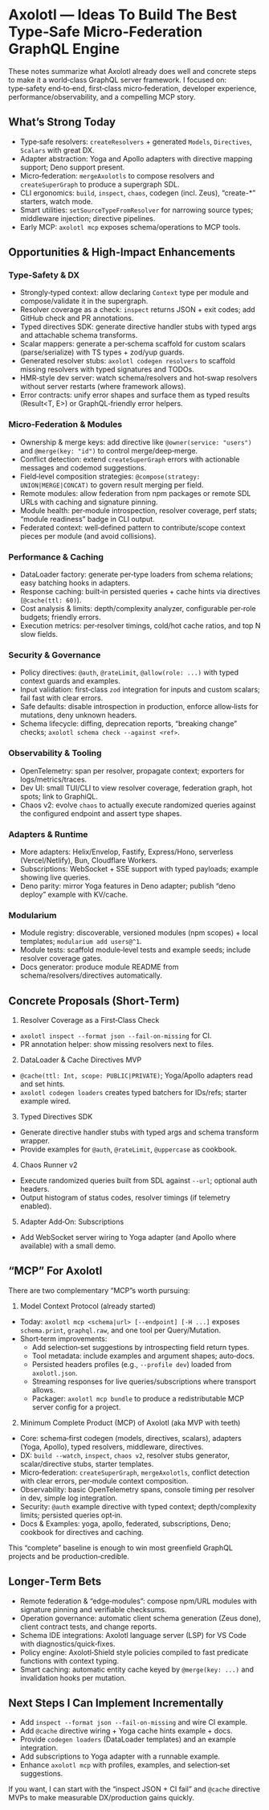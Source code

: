 # Axolotl — Ideas To Build The Best Type‑Safe Micro‑Federation GraphQL Engine

These notes summarize what Axolotl already does well and concrete steps to make it a world‑class GraphQL server framework. I focused on: type‑safety end‑to‑end, first‑class micro‑federation, developer experience, performance/observability, and a compelling MCP story.


## What’s Strong Today
- Type‑safe resolvers: `createResolvers` + generated `Models`, `Directives`, `Scalars` with great DX.
- Adapter abstraction: Yoga and Apollo adapters with directive mapping support; Deno support present.
- Micro‑federation: `mergeAxolotls` to compose resolvers and `createSuperGraph` to produce a supergraph SDL.
- CLI ergonomics: `build`, `inspect`, `chaos`, codegen (incl. Zeus), “create-*” starters, watch mode.
- Smart utilities: `setSourceTypeFromResolver` for narrowing source types; middleware injection; directive pipelines.
- Early MCP: `axolotl mcp` exposes schema/operations to MCP tools.


## Opportunities & High‑Impact Enhancements

### Type‑Safety & DX
- Strongly‑typed context: allow declaring `Context` type per module and compose/validate it in the supergraph.
- Resolver coverage as a check: `inspect` returns JSON + exit codes; add GitHub check and PR annotations.
- Typed directives SDK: generate directive handler stubs with typed args and attachable schema transforms.
- Scalar mappers: generate a per‑schema scaffold for custom scalars (parse/serialize) with TS types + zod/yup guards.
- Generated resolver stubs: `axolotl codegen resolvers` to scaffold missing resolvers with typed signatures and TODOs.
- HMR‑style dev server: watch schema/resolvers and hot‑swap resolvers without server restarts (where framework allows).
- Error contracts: unify error shapes and surface them as typed results (Result<T, E>) or GraphQL‐friendly error helpers.

### Micro‑Federation & Modules
- Ownership & merge keys: add directive like `@owner(service: "users")` and `@merge(key: "id")` to control merge/deep‑merge.
- Conflict detection: extend `createSuperGraph` errors with actionable messages and codemod suggestions.
- Field‑level composition strategies: `@compose(strategy: UNION|MERGE|CONCAT)` to govern result merging per field.
- Remote modules: allow federation from npm packages or remote SDL URLs with caching and signature pinning.
- Module health: per‑module introspection, resolver coverage, perf stats; “module readiness” badge in CLI output.
- Federated context: well‑defined pattern to contribute/scope context pieces per module (and avoid collisions).

### Performance & Caching
- DataLoader factory: generate per‑type loaders from schema relations; easy batching hooks in adapters.
- Response caching: built‑in persisted queries + cache hints via directives (`@cache(ttl: 60)`).
- Cost analysis & limits: depth/complexity analyzer, configurable per‑role budgets; friendly errors.
- Execution metrics: per‑resolver timings, cold/hot cache ratios, and top N slow fields.

### Security & Governance
- Policy directives: `@auth`, `@rateLimit`, `@allow(role: ...)` with typed context guards and examples.
- Input validation: first‑class `zod` integration for inputs and custom scalars; fail fast with clear errors.
- Safe defaults: disable introspection in production, enforce allow‑lists for mutations, deny unknown headers.
- Schema lifecycle: diffing, deprecation reports, “breaking change” checks; `axolotl schema check --against <ref>`.

### Observability & Tooling
- OpenTelemetry: span per resolver, propagate context; exporters for logs/metrics/traces.
- Dev UI: small TUI/CLI to view resolver coverage, federation graph, hot spots; link to GraphiQL.
- Chaos v2: evolve `chaos` to actually execute randomized queries against the configured endpoint and assert type shapes.

### Adapters & Runtime
- More adapters: Helix/Envelop, Fastify, Express/Hono, serverless (Vercel/Netlify), Bun, Cloudflare Workers.
- Subscriptions: WebSocket + SSE support with typed payloads; example showing live queries.
- Deno parity: mirror Yoga features in Deno adapter; publish “deno deploy” example with KV/cache.

### Modularium
- Module registry: discoverable, versioned modules (npm scopes) + local templates; `modularium add users@^1`.
- Module tests: scaffold module‑level tests and example seeds; include resolver coverage gates.
- Docs generator: produce module README from schema/resolvers/directives automatically.


## Concrete Proposals (Short‑Term)

1) Resolver Coverage as a First‑Class Check
- `axolotl inspect --format json --fail-on-missing` for CI.
- PR annotation helper: show missing resolvers next to files.

2) DataLoader & Cache Directives MVP
- `@cache(ttl: Int, scope: PUBLIC|PRIVATE)`; Yoga/Apollo adapters read and set hints.
- `axolotl codegen loaders` creates typed batchers for IDs/refs; starter example wired.

3) Typed Directives SDK
- Generate directive handler stubs with typed args and schema transform wrapper.
- Provide examples for `@auth`, `@rateLimit`, `@uppercase` as cookbook.

4) Chaos Runner v2
- Execute randomized queries built from SDL against `--url`; optional auth headers.
- Output histogram of status codes, resolver timings (if telemetry enabled).

5) Adapter Add‑On: Subscriptions
- Add WebSocket server wiring to Yoga adapter (and Apollo where available) with a small demo.


## “MCP” For Axolotl

There are two complementary “MCP”s worth pursuing:

1) Model Context Protocol (already started)
- Today: `axolotl mcp <schema|url> [--endpoint] [-H ...]` exposes `schema.print`, `graphql.raw`, and one tool per Query/Mutation.
- Short‑term improvements:
  - Add selection‑set suggestions by introspecting field return types.
  - Tool metadata: include examples and argument shapes; auto‑docs.
  - Persisted headers profiles (e.g., `--profile dev`) loaded from `axolotl.json`.
  - Streaming responses for live queries/subscriptions where transport allows.
  - Packager: `axolotl mcp bundle` to produce a redistributable MCP server config for a project.

2) Minimum Complete Product (MCP) of Axolotl (aka MVP with teeth)
- Core: schema‑first codegen (models, directives, scalars), adapters (Yoga, Apollo), typed resolvers, middleware, directives.
- DX: `build --watch`, `inspect`, `chaos v2`, resolver stubs generator, scalar/directive stubs, starter templates.
- Micro‑federation: `createSuperGraph`, `mergeAxolotls`, conflict detection with clear errors, per‑module context composition.
- Observability: basic OpenTelemetry spans, console timing per resolver in dev, simple log integration.
- Security: `@auth` example directive with typed context; depth/complexity limits; persisted queries opt‑in.
- Docs & Examples: yoga, apollo, federated, subscriptions, Deno; cookbook for directives and caching.

This “complete” baseline is enough to win most greenfield GraphQL projects and be production‑credible.


## Longer‑Term Bets
- Remote federation & “edge‑modules”: compose npm/URL modules with signature pinning and verifiable checksums.
- Operation governance: automatic client schema generation (Zeus done), client contract tests, and change reports.
- Schema IDE integrations: Axolotl language server (LSP) for VS Code with diagnostics/quick‑fixes.
- Policy engine: Axolotl‑Shield style policies compiled to fast predicate functions with context typing.
- Smart caching: automatic entity cache keyed by `@merge(key: ...)` and invalidation hooks per mutation.


## Next Steps I Can Implement Incrementally
- Add `inspect --format json --fail-on-missing` and wire CI example.
- Add `@cache` directive wiring + Yoga cache hints example + docs.
- Provide `codegen loaders` (DataLoader templates) and an example integration.
- Add subscriptions to Yoga adapter with a runnable example.
- Enhance `axolotl mcp` with profiles, examples, and selection‑set suggestions.

If you want, I can start with the “inspect JSON + CI fail” and `@cache` directive MVPs to make measurable DX/production gains quickly.

